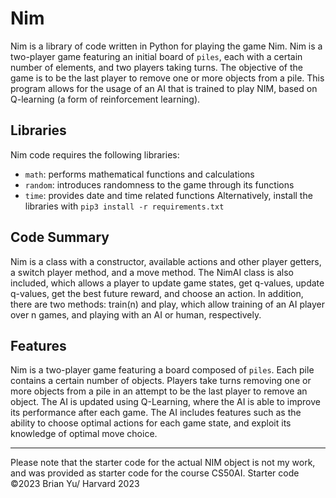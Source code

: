 # Nim
Nim is a library of code written in Python for playing the game Nim. Nim is a two-player game featuring an initial board of `piles`, each with a certain number of elements, and two players taking turns. The objective of the game is to be the last player to remove one or more objects from a pile. This program allows for the usage of an AI that is trained to play NIM, based on Q-learning (a form of reinforcement learning).

## Libraries
Nim code requires the following libraries:
* `math`: performs mathematical functions and calculations
* `random`: introduces randomness to the game through its functions
* `time`: provides date and time related functions 
Alternatively, install the libraries with `pip3 install -r requirements.txt`

## Code Summary
Nim is a class with a constructor, available actions and other player getters, a switch player method, and a move method. The NimAI class is also included, which allows a player to update game states, get q-values, update q-values, get the best future reward, and choose an action. In addition, there are two methods: train(n) and play, which allow training of an AI player over n games, and playing with an AI or human, respectively.

## Features
Nim is a two-player game featuring a board composed of `piles`. Each pile contains a certain number of objects. Players take turns removing one or more objects from a pile in an attempt to be the last player to remove an object. The AI is updated using Q-Learning, where the AI is able to improve its performance after each game. The AI includes features such as the ability to choose optimal actions for each game state, and exploit its knowledge of optimal move choice.

---
Please note that the starter code for the actual NIM object is not my work, and was provided as starter code for the course CS50AI. Starter code ©2023 Brian Yu/ Harvard 2023
